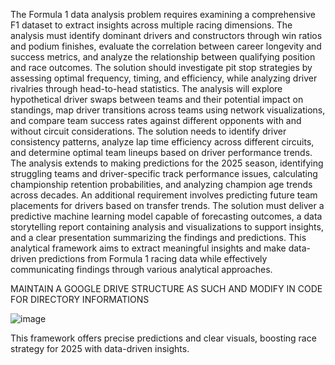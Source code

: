 The Formula 1 data analysis problem requires examining a comprehensive F1 dataset to extract insights across multiple racing dimensions. The analysis must identify dominant drivers and constructors through win ratios and podium finishes, evaluate the correlation between career longevity and success metrics, and analyze the relationship between qualifying position and race outcomes. The solution should investigate pit stop strategies by assessing optimal frequency, timing, and efficiency, while analyzing driver rivalries through head-to-head statistics. The analysis will explore hypothetical driver swaps between teams and their potential impact on standings, map driver transitions across teams using network visualizations, and compare team success rates against different opponents with and without circuit considerations. The solution needs to identify driver consistency patterns, analyze lap time efficiency across different circuits, and determine optimal team lineups based on driver performance trends. The analysis extends to making predictions for the 2025 season, identifying struggling teams and driver-specific track performance issues, calculating championship retention probabilities, and analyzing champion age trends across decades. An additional requirement involves predicting future team placements for drivers based on transfer trends. The solution must deliver a predictive machine learning model capable of forecasting outcomes, a data storytelling report containing analysis and visualizations to support insights, and a clear presentation summarizing the findings and predictions. This analytical framework aims to extract meaningful insights and make data-driven predictions from Formula 1 racing data while effectively communicating findings through various analytical approaches.


MAINTAIN A GOOGLE DRIVE STRUCTURE AS SUCH AND MODIFY IN CODE FOR DIRECTORY INFORMATIONS

![image](https://github.com/user-attachments/assets/620af3f9-6e4a-440f-ab48-ac1e27778980)



This framework offers precise predictions and clear visuals, boosting race strategy for 2025 with data-driven insights.
